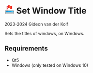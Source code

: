 ![SetWindowTitle Logo](appicon/appicon.png)
Set Window Title
================

2023-2024 Gideon van der Kolf

Sets the titles of windows, on Windows.

Requirements
------------

- Qt5
- Windows (only tested on Windows 10)
